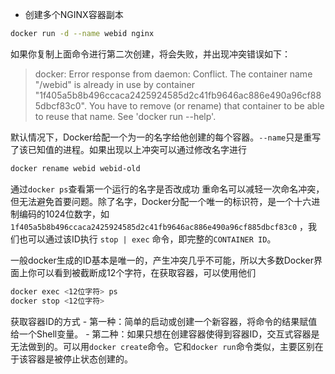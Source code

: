 - 创建多个NGINX容器副本
```sh
docker run -d --name webid nginx
```
如果你复制上面命令进行第二次创建，将会失败，并出现冲突错误如下：
>docker: Error response from daemon: Conflict. The container name "/webid" is already in use by container "1f405a5b8b496ccaca2425924585d2c41fb9646ac886e490a96cf885dbcf83c0". You have to remove (or rename) that container to be able to reuse that name.
See 'docker run --help'. 

默认情况下，Docker给配一个为一的名字给他创建的每个容器。`--name`只是重写了该已知值的进程。如果出现以上冲突可以通过修改名字进行
```sh
docker rename webid webid-old
```
通过`docker ps`查看第一个运行的名字是否改成功
重命名可以减轻一次命名冲突，但无法避免首要问题。除了名字，Docker分配一个唯一的标识符，是一个十六进制编码的1024位数字，如`1f405a5b8b496ccaca2425924585d2c41fb9646ac886e490a96cf885dbcf83c0`
，我们也可以通过该ID执行 `stop | exec` 命令，即完整的`CONTAINER ID`。

一般docker生成的ID基本是唯一的，产生冲突几乎不可能，所以大多数Docker界面上你可以看到被截断成12个字符，在获取容器，可以使用他们
```sh
docker exec <12位字符> ps
docker stop <12位字符> 
```
获取容器ID的方式
    - 第一种：简单的启动或创建一个新容器，将命令的结果赋值给一个Shell变量。
    - 第二种：如果只想在创建容器使得到容器ID，交互式容器是无法做到的。可以用`docker create`命令。它和`docker run`命令类似，主要区别在于该容器是被停止状态创建的。
    
